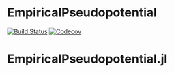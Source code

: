 # EmpiricalPseudopotential

[![Build Status](https://travis-ci.com/funabashi800/EmpiricalPseudopotential.jl.svg?branch=master)](https://travis-ci.com/funabashi800/EmpiricalPseudopotential.jl)
[![Codecov](https://codecov.io/gh/funabashi800/EmpiricalPseudopotential.jl/branch/master/graph/badge.svg)](https://codecov.io/gh/funabashi800/EmpiricalPseudopotential.jl)
# EmpiricalPseudopotential.jl
